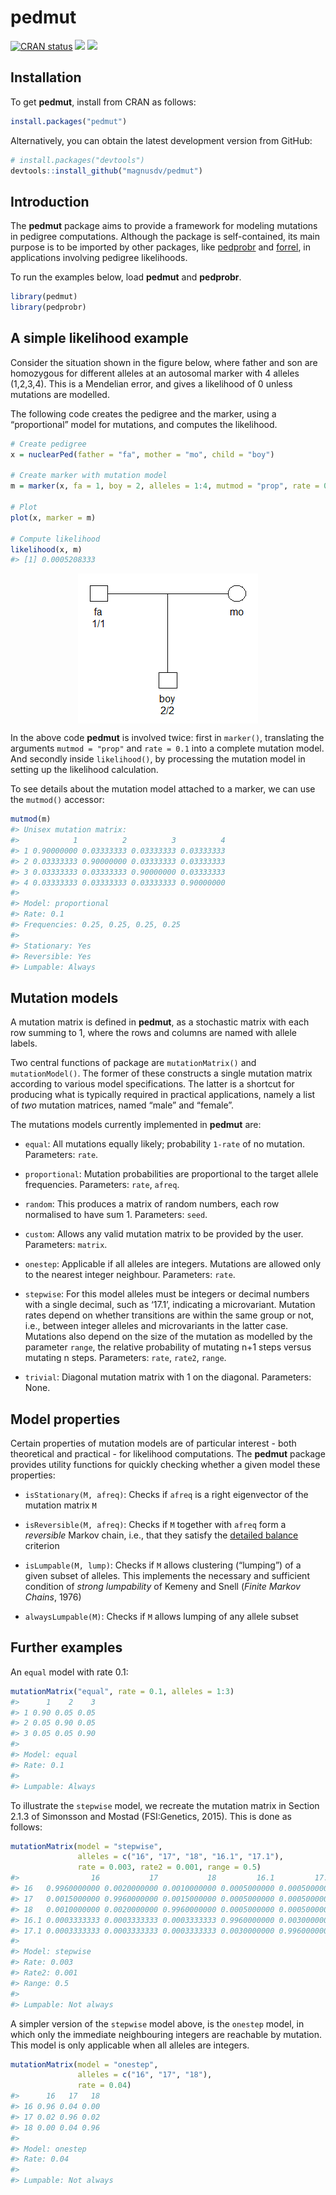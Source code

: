 <!-- README.md is generated from README.Rmd. Please edit that file -->

pedmut
======

<!-- badges: start -->

[![CRAN
status](https://www.r-pkg.org/badges/version/pedmut)](https://CRAN.R-project.org/package=pedmut)
[![](https://cranlogs.r-pkg.org/badges/grand-total/pedmut?color=yellow)](https://cran.r-project.org/package=pedmut)
[![](https://cranlogs.r-pkg.org/badges/last-month/pedmut?color=yellow)](https://cran.r-project.org/package=pedmut)
<!-- badges: end -->

Installation
------------

To get **pedmut**, install from CRAN as follows:

``` r
install.packages("pedmut")
```

Alternatively, you can obtain the latest development version from
GitHub:

``` r
# install.packages("devtools")
devtools::install_github("magnusdv/pedmut")
```

Introduction
------------

The **pedmut** package aims to provide a framework for modeling
mutations in pedigree computations. Although the package is
self-contained, its main purpose is to be imported by other packages,
like [pedprobr](https://github.com/magnusdv/pedprobr) and
[forrel](https://github.com/magnusdv/forrel), in applications involving
pedigree likelihoods.

To run the examples below, load **pedmut** and **pedprobr**.

``` r
library(pedmut)
library(pedprobr)
```

A simple likelihood example
---------------------------

Consider the situation shown in the figure below, where father and son
are homozygous for different alleles at an autosomal marker with 4
alleles (1,2,3,4). This is a Mendelian error, and gives a likelihood of
0 unless mutations are modelled.

The following code creates the pedigree and the marker, using a
“proportional” model for mutations, and computes the likelihood.

``` r
# Create pedigree
x = nuclearPed(father = "fa", mother = "mo", child = "boy")

# Create marker with mutation model
m = marker(x, fa = 1, boy = 2, alleles = 1:4, mutmod = "prop", rate = 0.1)

# Plot
plot(x, marker = m)

# Compute likelihood
likelihood(x, m)
#> [1] 0.0005208333
```

<img src="man/figures/README-pedmut-example-1.png" style="display: block; margin: auto;" />

In the above code **pedmut** is involved twice: first in `marker()`,
translating the arguments `mutmod = "prop"` and `rate = 0.1` into a
complete mutation model. And secondly inside `likelihood()`, by
processing the mutation model in setting up the likelihood calculation.

To see details about the mutation model attached to a marker, we can use
the `mutmod()` accessor:

``` r
mutmod(m)
#> Unisex mutation matrix:
#>            1          2          3          4
#> 1 0.90000000 0.03333333 0.03333333 0.03333333
#> 2 0.03333333 0.90000000 0.03333333 0.03333333
#> 3 0.03333333 0.03333333 0.90000000 0.03333333
#> 4 0.03333333 0.03333333 0.03333333 0.90000000
#> 
#> Model: proportional 
#> Rate: 0.1 
#> Frequencies: 0.25, 0.25, 0.25, 0.25 
#> 
#> Stationary: Yes 
#> Reversible: Yes 
#> Lumpable: Always
```

Mutation models
---------------

A mutation matrix is defined in **pedmut**, as a stochastic matrix with
each row summing to 1, where the rows and columns are named with allele
labels.

Two central functions of package are `mutationMatrix()` and
`mutationModel()`. The former of these constructs a single mutation
matrix according to various model specifications. The latter is a
shortcut for producing what is typically required in practical
applications, namely a list of *two* mutation matrices, named “male” and
“female”.

The mutations models currently implemented in **pedmut** are:

-   `equal`: All mutations equally likely; probability `1-rate` of no
    mutation. Parameters: `rate`.

-   `proportional`: Mutation probabilities are proportional to the
    target allele frequencies. Parameters: `rate`, `afreq`.

-   `random`: This produces a matrix of random numbers, each row
    normalised to have sum 1. Parameters: `seed`.

-   `custom`: Allows any valid mutation matrix to be provided by the
    user. Parameters: `matrix`.

-   `onestep`: Applicable if all alleles are integers. Mutations are
    allowed only to the nearest integer neighbour. Parameters: `rate`.

-   `stepwise`: For this model alleles must be integers or decimal
    numbers with a single decimal, such as ‘17.1’, indicating a
    microvariant. Mutation rates depend on whether transitions are
    within the same group or not, i.e., between integer alleles and
    microvariants in the latter case. Mutations also depend on the size
    of the mutation as modelled by the parameter `range`, the relative
    probability of mutating n+1 steps versus mutating n steps.
    Parameters: `rate`, `rate2`, `range`.

-   `trivial`: Diagonal mutation matrix with 1 on the diagonal.
    Parameters: None.

Model properties
----------------

Certain properties of mutation models are of particular interest - both
theoretical and practical - for likelihood computations. The **pedmut**
package provides utility functions for quickly checking whether a given
model these properties:

-   `isStationary(M, afreq)`: Checks if `afreq` is a right eigenvector
    of the mutation matrix `M`

-   `isReversible(M, afreq)`: Checks if `M` together with `afreq` form a
    *reversible* Markov chain, i.e., that they satisfy the [detailed
    balance](https://en.wikipedia.org/wiki/Detailed_balance) criterion

-   `isLumpable(M, lump)`: Checks if `M` allows clustering (“lumping”)
    of a given subset of alleles. This implements the necessary and
    sufficient condition of *strong lumpability* of Kemeny and Snell
    (*Finite Markov Chains*, 1976)

-   `alwaysLumpable(M)`: Checks if `M` allows lumping of any allele
    subset

Further examples
----------------

An `equal` model with rate 0.1:

``` r
mutationMatrix("equal", rate = 0.1, alleles = 1:3)
#>      1    2    3
#> 1 0.90 0.05 0.05
#> 2 0.05 0.90 0.05
#> 3 0.05 0.05 0.90
#> 
#> Model: equal 
#> Rate: 0.1 
#> 
#> Lumpable: Always
```

To illustrate the `stepwise` model, we recreate the mutation matrix in
Section 2.1.3 of Simonsson and Mostad (FSI:Genetics, 2015). This is done
as follows:

``` r
mutationMatrix(model = "stepwise",
               alleles = c("16", "17", "18", "16.1", "17.1"),
               rate = 0.003, rate2 = 0.001, range = 0.5)
#>                16           17           18         16.1         17.1
#> 16   0.9960000000 0.0020000000 0.0010000000 0.0005000000 0.0005000000
#> 17   0.0015000000 0.9960000000 0.0015000000 0.0005000000 0.0005000000
#> 18   0.0010000000 0.0020000000 0.9960000000 0.0005000000 0.0005000000
#> 16.1 0.0003333333 0.0003333333 0.0003333333 0.9960000000 0.0030000000
#> 17.1 0.0003333333 0.0003333333 0.0003333333 0.0030000000 0.9960000000
#> 
#> Model: stepwise 
#> Rate: 0.003 
#> Rate2: 0.001 
#> Range: 0.5 
#> 
#> Lumpable: Not always
```

A simpler version of the `stepwise` model above, is the `onestep` model,
in which only the immediate neighbouring integers are reachable by
mutation. This model is only applicable when all alleles are integers.

``` r
mutationMatrix(model = "onestep",
               alleles = c("16", "17", "18"),
               rate = 0.04)
#>      16   17   18
#> 16 0.96 0.04 0.00
#> 17 0.02 0.96 0.02
#> 18 0.00 0.04 0.96
#> 
#> Model: onestep 
#> Rate: 0.04 
#> 
#> Lumpable: Not always
```
